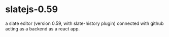 # slatejs-0.59
a slate editor (version 0.59, with slate-history plugin) connected with github acting as a backend as a react app.
